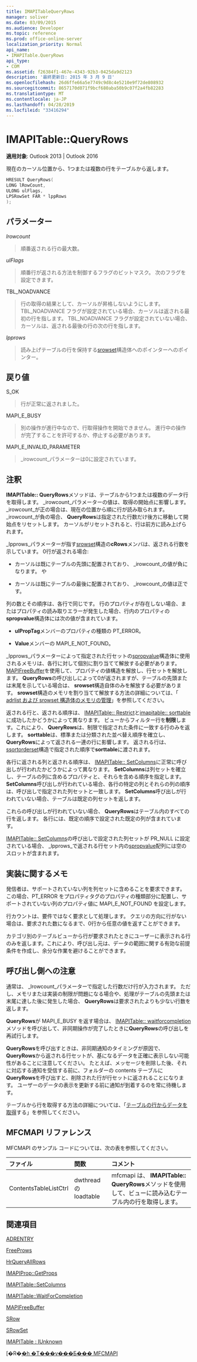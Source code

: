 ```yaml
---
title: IMAPITableQueryRows
manager: soliver
ms.date: 03/09/2015
ms.audience: Developer
ms.topic: reference
ms.prod: office-online-server
localization_priority: Normal
api_name:
- IMAPITable.QueryRows
api_type:
- COM
ms.assetid: f26384f1-467e-4343-92b3-0425da9d2123
description: '最終更新日: 2015 年 3 月 9 日'
ms.openlocfilehash: 26d6ffe66a5e7749c9d8c4e5210e9f72de808932
ms.sourcegitcommit: 8657170d071f9bcf680aba50b9c07f2a4fb82283
ms.translationtype: MT
ms.contentlocale: ja-JP
ms.lasthandoff: 04/28/2019
ms.locfileid: "33416294"
---
```

# <a name="imapitablequeryrows"></a>IMAPITable::QueryRows

  
  
**適用対象**: Outlook 2013 | Outlook 2016 
  
現在のカーソル位置から、1つまたは複数の行をテーブルから返します。
  
```cpp
HRESULT QueryRows(
LONG lRowCount,
ULONG ulFlags,
LPSRowSet FAR * lppRows
);
```

## <a name="parameters"></a>パラメーター

 _lrowcount_
  
> 順番返される行の最大数。
    
 _ulFlags_
  
> 順番行が返される方法を制御するフラグのビットマスク。 次のフラグを設定できます。
    
TBL_NOADVANCE 
  
> 行の取得の結果として、カーソルが昇格しないようにします。 TBL_NOADVANCE フラグが設定されている場合、カーソルは返される最初の行を指します。 TBL_NOADVANCE フラグが設定されていない場合、カーソルは、返される最後の行の次の行を指します。
    
 _lpprows_
  
> 読み上げテーブルの行を保持する[srowset](srowset.md)構造体へのポインターへのポインター。 
    
## <a name="return-value"></a>戻り値

S_OK 
  
> 行が正常に返されました。
    
MAPI_E_BUSY 
  
> 別の操作が進行中なので、行取得操作を開始できません。 進行中の操作が完了することを許可するか、停止する必要があります。
    
MAPI_E_INVALID_PARAMETER 
  
> _irowcount_パラメーターは0に設定されています。 
    
## <a name="remarks"></a>注釈

**IMAPITable:: QueryRows**メソッドは、テーブルから1つまたは複数のデータ行を取得します。 _irowcount_パラメーターの値は、取得の開始点に影響します。 _irowcount_が正の場合は、現在の位置から順に行が読み取られます。 _irowcount_が負の場合、 **QueryRows**は指定された行数だけ後方に移動して開始点をリセットします。 カーソルがリセットされると、行は前方に読み上げられます。 
  
_lpprows_パラメーターが指す[srowset](srowset.md)構造の**cRows**メンバは、返される行数を示しています。 0行が返される場合: 
  
- カーソルは既にテーブルの先頭に配置されており、 _irowcount_の値が負になります。 や 
    
- カーソルは既にテーブルの最後に配置されており、 _irowcount_の値は正です。 
    
列の数とその順序は、各行で同じです。 行のプロパティが存在しない場合、またはプロパティの読み取りエラーが発生した場合、行内のプロパティの**spropvalue**構造体には次の値が含まれています。 
  
- **ulPropTag**メンバーのプロパティの種類の PT_ERROR。 
    
- **Value**メンバーの MAPI_E_NOT_FOUND。 
    
_lpprows_パラメーターによって指定された行セットの[spropvalue](spropvalue.md)構造体に使用されるメモリは、各行に対して個別に割り当てて解放する必要があります。 [MAPIFreeBuffer](mapifreebuffer.md)を使用して、プロパティの値構造を解放し、行セットを解放します。 **QueryRows**の呼び出しによって0が返されますが、テーブルの先頭または末尾を示している場合は、 **srowset**構造自体のみを解放する必要があります。 **srowset**構造のメモリを割り当てて解放する方法の詳細については、「 [adrlist および srowset 構造体のメモリの管理](managing-memory-for-adrlist-and-srowset-structures.md)」を参照してください。
  
返される行と、返される順序は、 [IMAPITable:: Restrict](imapitable-restrict.md)と[imapitable:: sorttable](imapitable-sorttable.md)に成功したかどうかによって異なります。 ビューからフィルター行を**制限**します。これにより、 **QueryRows**は、制限で指定された条件に一致する行のみを返します。 **sorttable**は、標準または分類された並べ替え順序を確立し、 **QueryRows**によって返される一連の行に影響します。 返される行は、 [ssortorderset](ssortorderset.md)構造で指定された順序で**sorttable**に渡されます。
  
各行に返される列と返される順序は、 [IMAPITable:: SetColumns](imapitable-setcolumns.md)に正常に呼び出しが行われたかどうかによって異なります。 **SetColumns**は列セットを確立し、テーブルの列に含めるプロパティと、それらを含める順序を指定します。 **SetColumns**呼び出しが行われている場合、各行の特定の列とそれらの列の順序は、呼び出しで指定された列セットと一致します。 **SetColumns**呼び出しが行われていない場合、テーブルは既定の列セットを返します。 
  
これらの呼び出しが行われていない場合、 **QueryRows**はテーブル内のすべての行を返します。 各行には、既定の順序で設定された既定の列が含まれています。 
  
[IMAPITable:: SetColumns](imapitable-setcolumns.md)の呼び出しで設定された列セットが PR_NULL に設定されている場合、 _lpprows_で返される行セット内の[spropvalue](spropvalue.md)配列には空のスロットが含まれます。 
  
## <a name="notes-to-implementers"></a>実装に関するメモ

発信者は、サポートされていない列を列セットに含めることを要求できます。 この場合、PT_ERROR をプロパティタグのプロパティの種類部分に配置し、サポートされていない列のプロパティ値に MAPI_E_NOT_FOUND を設定します。 
  
行カウントは、要件ではなく要求として処理します。 クエリの方向に行がない場合は、要求された数になるまで、0行から任意の値を返すことができます。 
  
カテゴリ別のテーブルビューから行が要求されたときにユーザーに表示される行のみを返します。これにより、呼び出し元は、データの範囲に関する有効な前提条件を作成し、余分な作業を避けることができます。 
  
## <a name="notes-to-callers"></a>呼び出し側への注意

通常は、 _lrowcount_パラメーターで指定した行数だけ行が入力されます。 ただし、メモリまたは実装の制限が問題になる場合や、処理がテーブルの先頭または末尾に達した後に発生した場合、 **QueryRows**は要求されたよりも少ない行数を返します。 
  
**QueryRows**が MAPI_E_BUSY を返す場合は、 [IMAPITable:: waitforcompletion](imapitable-waitforcompletion.md)メソッドを呼び出して、非同期操作が完了したときに**QueryRows**の呼び出しを再試行します。 
  
**QueryRows**を呼び出すときは、非同期通知のタイミングが原因で、 **QueryRows**から返される行セットが、基になるデータを正確に表示しない可能性があることに注意してください。 たとえば、メッセージを削除した後、それに対応する通知を受信する前に、フォルダーの contents テーブルに**QueryRows**を呼び出すと、削除された行が行セットに返されることになります。 ユーザーのデータの表示を更新する前に通知が到着するのを常に待機します。 
  
テーブルから行を取得する方法の詳細については、「[テーブルの行からデータを取得](retrieving-data-from-table-rows.md)する」を参照してください。
  
## <a name="mfcmapi-reference"></a>MFCMAPI リファレンス

MFCMAPI のサンプル コードについては、次の表を参照してください。
  
|**ファイル**|**関数**|**コメント**|
|:-----|:-----|:-----|
|ContentsTableListCtrl  <br/> |dwthreadの loadtable  <br/> |mfcmapi は、 **IMAPITable:: QueryRows**メソッドを使用して、ビューに読み込むテーブル内の行を取得します。  <br/> |
   
## <a name="see-also"></a>関連項目



[ADRENTRY](adrentry.md)
  
[FreeProws](freeprows.md)
  
[HrQueryAllRows](hrqueryallrows.md)
  
[IMAPIProp::GetProps](imapiprop-getprops.md)
  
[IMAPITable::SetColumns](imapitable-setcolumns.md)
  
[IMAPITable::WaitForCompletion](imapitable-waitforcompletion.md)
  
[MAPIFreeBuffer](mapifreebuffer.md)
  
[SRow](srow.md)
  
[SRowSet](srowset.md)
  
[IMAPITable : IUnknown](imapitableiunknown.md)


[�R�[�h �T���v���Ƃ��� MFCMAPI](mfcmapi-as-a-code-sample.md)

